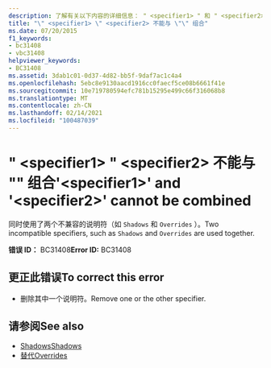 ```yaml
---
description: 了解有关以下内容的详细信息： " <specifier1> " 和 " <specifier2> " 不能组合
title: "\" <specifier1> \" <specifier2> 不能与 \"\" 组合"
ms.date: 07/20/2015
f1_keywords:
- bc31408
- vbc31408
helpviewer_keywords:
- BC31408
ms.assetid: 3dab1c01-0d37-4d82-bb5f-9daf7ac1c4a4
ms.openlocfilehash: 5ebc8e9130aacd1916cc0faecf5ce08b6661f41e
ms.sourcegitcommit: 10e719780594efc781b15295e499c66f316068b8
ms.translationtype: MT
ms.contentlocale: zh-CN
ms.lasthandoff: 02/14/2021
ms.locfileid: "100487039"
---
```

# <a name="specifier1-and-specifier2-cannot-be-combined"></a><span data-ttu-id="256ed-103">" \<specifier1> " \<specifier2> 不能与 "" 组合</span><span class="sxs-lookup"><span data-stu-id="256ed-103">'\<specifier1>' and '\<specifier2>' cannot be combined</span></span>

<span data-ttu-id="256ed-104">同时使用了两个不兼容的说明符（如 `Shadows` 和 `Overrides` ）。</span><span class="sxs-lookup"><span data-stu-id="256ed-104">Two incompatible specifiers, such as `Shadows` and `Overrides` are used together.</span></span>  
  
 <span data-ttu-id="256ed-105">**错误 ID：** BC31408</span><span class="sxs-lookup"><span data-stu-id="256ed-105">**Error ID:** BC31408</span></span>  
  
## <a name="to-correct-this-error"></a><span data-ttu-id="256ed-106">更正此错误</span><span class="sxs-lookup"><span data-stu-id="256ed-106">To correct this error</span></span>  
  
- <span data-ttu-id="256ed-107">删除其中一个说明符。</span><span class="sxs-lookup"><span data-stu-id="256ed-107">Remove one or the other specifier.</span></span>  
  
## <a name="see-also"></a><span data-ttu-id="256ed-108">请参阅</span><span class="sxs-lookup"><span data-stu-id="256ed-108">See also</span></span>

- [<span data-ttu-id="256ed-109">Shadows</span><span class="sxs-lookup"><span data-stu-id="256ed-109">Shadows</span></span>](../language-reference/modifiers/shadows.md)
- [<span data-ttu-id="256ed-110">替代</span><span class="sxs-lookup"><span data-stu-id="256ed-110">Overrides</span></span>](../language-reference/modifiers/overrides.md)
